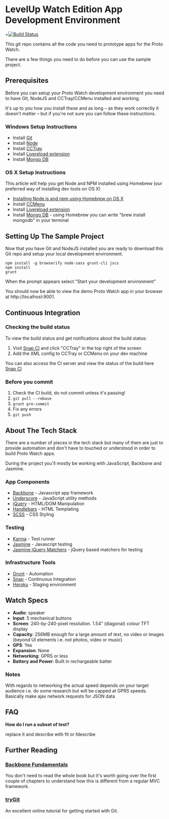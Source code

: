 # LevelUp Watch Edition App Development Environment

+[![Build Status](https://snap-ci.com/twlevelup/purple_team_watch/branch/master/build_image)](https://snap-ci.com/twlevelup/purple_team_watch/branch/master)



This git repo contains all the code you need to prototype apps for the Proto Watch.

There are a few things you need to do before you can use the sample project.

## Prerequisites

Before you can setup your Proto Watch development environment you need to have Git, NodeJS and CCTray/CCMenu installed and working.

It's up to you how you install these and as long – as they work correctly it doesn't matter – but if you're not sure you can follow these instructions.

### Windows Setup Instructions
- Install [Git ](http://git-scm.com/)
- Install [Node](https://nodejs.org/download/)
- Install [CCTray](http://www.cruisecontrolnet.org/projects/cctray)
- Install [Livereload extension](https://chrome.google.com/webstore/detail/livereload/jnihajbhpnppcggbcgedagnkighmdlei?hl=en)
- Install [Mongo DB](http://docs.mongodb.org/manual/tutorial/install-mongodb-on-windows/)

### OS X Setup Instructions

This article will help you get Node and NPM installed using Homebrew (our preferred way of installing dev tools on OS X)

- [Installing Node.js and npm using Homebrew on OS X](https://thechangelog.com/install-node-js-with-homebrew-on-os-x/)
- Install [CCMenu](http://ccmenu.org/)
- Install [Livereload extension](https://chrome.google.com/webstore/detail/livereload/jnihajbhpnppcggbcgedagnkighmdlei?hl=en)
- Install [Mongo DB](http://docs.mongodb.org/manual/tutorial/install-mongodb-on-os-x/) - using Homebrew you can write "brew install mongodb" in your terminal

## Setting Up The Sample Project

Now that you have Git and NodeJS installed you are ready to download this Git repo and setup your local development environment.

```shell
npm install -g browserify node-sass grunt-cli jscs
npm install
grunt
```

When the prompt appears select "Start your development environment"

You should now be able to view the demo Proto Watch app in your browser at http://localhost:9001.

## Continuous Integration

### Checking the build status

To view the build status and get notifications about the build status:

1. Visit [Snap CI](https://snap-ci.com/twlevelup/purple_team_watch/branch/master?notice=purple_team_watch) and click "CCTray" in the top right of the screen
2. Add the XML config to CCTray or CCMenu on your dev machine

You can also access the CI server and view the status of the build here [Snap CI](https://snap-ci.com/twlevelup/purple_team_watch/branch/master?notice=purple_team_watch)

### Before you commit

1. Check the CI build, do not commit unless it's passing!
2. ```git pull --rebase```
3. ```grunt pre-commit```
4. Fix any errors
5. ```git push```


## About The Tech Stack

There are a number of pieces in the tech stack but many of them are just to provide automation and don't have to touched or understood in order to build Proto Watch apps.

During the project you'll mostly be working with JavaScript, Backbone and Jasmine.

### App Components

- [Backbone](http://backbonejs.org/) - Javascript app framework
- [Underscore](http://underscorejs.org/) - JavaScript utility methods
- [jQuery](https://jquery.com/) - HTML/DOM Manipulation
- [Handlebars](http://handlebarsjs.com/) - HTML Templating
- [SCSS](http://sass-lang.com/) - CSS Styling

### Testing
- [Karma](http://karma-runner.github.io/0.12/index.html) - Test runner
- [Jasmine](http://jasmine.github.io/) - Javascript testing
- [Jasmine jQuery Matchers](https://github.com/unindented/jasmine-jquery-matchers/) - jQuery based matchers for testing

### Infrastructure Tools

- [Grunt](http://gruntjs.com/) - Automation
- [Snap](https://snap-ci.com/) - Continuous Integration
- [Heroku](https://www.heroku.com/) - Staging environment

## Watch Specs

- **Audio**: speaker
- **Input**: 5 mechanical buttons
- **Screen**: 240-by-240-pixel resolution. 1.54” (diagonal) colour TFT display
- **Capacity**: 256MB enough for a large amount of text, no video or images (beyond UI elements i.e. not photos, video or music)
- **GPS**: Yes
- **Expansion**: None
- **Networking**: GPRS or less
- **Battery and Power**: Built in rechargeable batter

### Notes
With regards to networking the actual speed depends on your target audience i.e. do some research but will be capped at GPRS speeds. Basically make ajax network requests for JSON data

## FAQ

**How do I run a subset of test?**

replace it and describe with fit or fdescribe

## Further Reading

### [Backbone Fundamentals](http://addyosmani.github.io/backbone-fundamentals/)
You don't need to read the whole book but it's worth going over the first couple of chapters to understand how this is different from a regular MVC framework.

### [tryGit](https://try.github.io)

An excellent online tutorial for getting started with Git.
